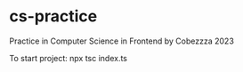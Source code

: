 # cs-practice
Practice in Computer Science in Frontend by Cobezzza 2023



To start project: npx tsc index.ts

